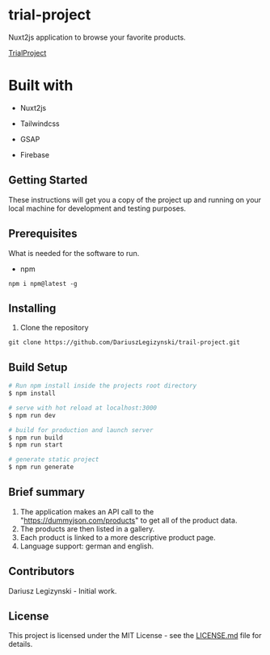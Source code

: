 # trial-project

Nuxt2js application to browse your favorite products.

[TrialProject]

# Built with

* Nuxt2js

* Tailwindcss

* GSAP

* Firebase

## Getting Started

These instructions will get you a copy of the project up and running on your local machine for development and testing purposes.

## Prerequisites

What is needed for the software to run.

* npm

`npm i npm@latest -g`

## Installing

1. Clone the repository

`git clone https://github.com/DariuszLegizynski/trail-project.git`

## Build Setup

```bash
# Run npm install inside the projects root directory
$ npm install

# serve with hot reload at localhost:3000
$ npm run dev

# build for production and launch server
$ npm run build
$ npm run start

# generate static project
$ npm run generate
```

## Brief summary

1. The application makes an API call to the "https://dummyjson.com/products" to get all of the product data.
2. The products are then listed in a gallery.
3. Each product is linked to a more descriptive product page.
4. Language support: german and english.

## Contributors

Dariusz Legizynski - Initial work.

## License

This project is licensed under the MIT License - see the [LICENSE.md] file for details.

[TrialProject]: https://nuxt-trial-73c66.web.app/
[LICENSE.md]: https://github.com/DariuszLegizynski/trail-project/blob/main/LICENSE
